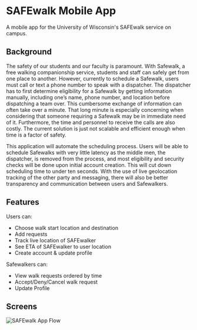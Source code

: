 # SAFEwalk Mobile App

A mobile app for the University of Wisconsin's SAFEwalk service on campus.

## Background
The safety of our students and our faculty is paramount. With Safewalk, a free walking companionship service, students and staff can safely get from one place to another. However, currently to schedule a Safewalk, users must call or text a phone number to speak with a dispatcher. The dispatcher has to first determine eligibility for a Safewalk by getting information manually, including one’s name, phone number, and location before dispatching a team over. This cumbersome exchange of information can often take over a minute. That long minute is especially concerning when considering that someone requiring a Safewalk may be in immediate need of it. Furthermore, the time and personnel to receive the calls are also costly. The current solution is just not scalable and efficient enough when time is a factor of safety.

This application will automate the scheduling process. Users will be able to schedule Safewalks with very little latency as the middle men, the dispatcher, is removed from the process, and most eligibility and security checks will be done upon initial account creation. This will cut down scheduling time to under ten seconds. With the use of live geolocation tracking of the other party and messaging, there will also be better transparency and communication between users and Safewalkers. 

## Features
Users can:
- Choose walk start location and  destination
- Add requests
- Track live location of SAFEwalker
- See ETA of SAFEwalker to user location
- Create account & update profile 

Safewalkers can:
- View walk requests ordered by time
- Accept/Deny/Cancel walk request
- Update Profile

## Screens
![SAFEwalk App Flow](https://github.com/justinztan11/SAFEwalkAPI/blob/master/flowpic.JPG)

